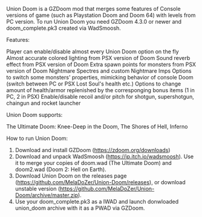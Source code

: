 Union Doom is a GZDoom mod that merges some features of Console versions of game (such as Playstation Doom and Doom 64) with levels from PC version.
To run Union Doom you need GZDoom 4.3.0 or newer and doom_complete.pk3 created via WadSmoosh.


Features:

Player can enable/disable almost every Union Doom option on the fly
Almost accurate colored lighting from PSX version of Doom
Sound reverb effect from PSX version of Doom
Extra spawn points for monsters from PSX version of Doom
Nightmare Spectres and custom Nightmare Imps
Options to switch some monsters' properties, mimicking behavior of console Doom (switch between PC or PSX Lost Soul's health etc.) 
Options to change amount of health/armor  replenished by the corresponging bonus items (1 in PC, 2 in PSX)
Enable/disable recoil and/or pitch for shotgun, supershotgun, chaingun and rocket launcher


Union Doom supports:

The Ultimate Doom: Knee-Deep in the Doom, The Shores of Hell, Inferno


How to run Union Doom:
1. Download and install GZDoom (https://zdoom.org/downloads) 
2. Download and unpack WadSmoosh (https://jp.itch.io/wadsmoosh). Use it to merge your copies of doom.wad (The Ultimate Doom) and doom2.wad (Doom 2: Hell on Earth).
3. Download Union Doom on the releases page (https://github.com/MelaDoZer/Union-Doom/releases), or download unstable version (https://github.com/MelaDoZer/Union-Doom/archive/master.zip).
4. Use your doom_complete.pk3 as a IWAD and launch donwloaded union_doom archive with it as a PWAD via GZDoom.
